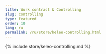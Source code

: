 ```yaml
---
title: Work contract & Controlling
slug: controlling
type: featured
order: 10
lang: ru
permalink: /ru/store/keleo-controlling.html
---
```


{% include store/keleo-controlling.md %}
 
